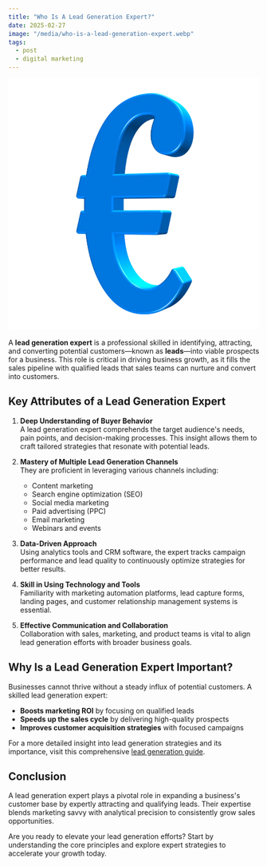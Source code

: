 ```yaml
---
title: "Who Is A Lead Generation Expert?"
date: 2025-02-27
image: "/media/who-is-a-lead-generation-expert.webp"
tags:
  - post
  - digital marketing
---
```


![Who Is A Lead Generation Expert?](/media/who-is-a-lead-generation-expert.webp)

A **lead generation expert** is a professional skilled in identifying, attracting, and converting potential customers—known as **leads**—into viable prospects for a business. This role is critical in driving business growth, as it fills the sales pipeline with qualified leads that sales teams can nurture and convert into customers.

## Key Attributes of a Lead Generation Expert

1. **Deep Understanding of Buyer Behavior**  
   A lead generation expert comprehends the target audience's needs, pain points, and decision-making processes. This insight allows them to craft tailored strategies that resonate with potential leads.

2. **Mastery of Multiple Lead Generation Channels**  
   They are proficient in leveraging various channels including:
   - Content marketing  
   - Search engine optimization (SEO)  
   - Social media marketing  
   - Paid advertising (PPC)  
   - Email marketing  
   - Webinars and events  
   
3. **Data-Driven Approach**  
   Using analytics tools and CRM software, the expert tracks campaign performance and lead quality to continuously optimize strategies for better results.

4. **Skill in Using Technology and Tools**  
   Familiarity with marketing automation platforms, lead capture forms, landing pages, and customer relationship management systems is essential.

5. **Effective Communication and Collaboration**  
   Collaboration with sales, marketing, and product teams is vital to align lead generation efforts with broader business goals.

## Why Is a Lead Generation Expert Important?

Businesses cannot thrive without a steady influx of potential customers. A skilled lead generation expert:
- **Boosts marketing ROI** by focusing on qualified leads  
- **Speeds up the sales cycle** by delivering high-quality prospects  
- **Improves customer acquisition strategies** with focused campaigns  

For a more detailed insight into lead generation strategies and its importance, visit this comprehensive [lead generation guide](https://leadcraftr.com/posts/lead-generation/).

## Conclusion

A lead generation expert plays a pivotal role in expanding a business's customer base by expertly attracting and qualifying leads. Their expertise blends marketing savvy with analytical precision to consistently grow sales opportunities.  

Are you ready to elevate your lead generation efforts? Start by understanding the core principles and explore expert strategies to accelerate your growth today.
